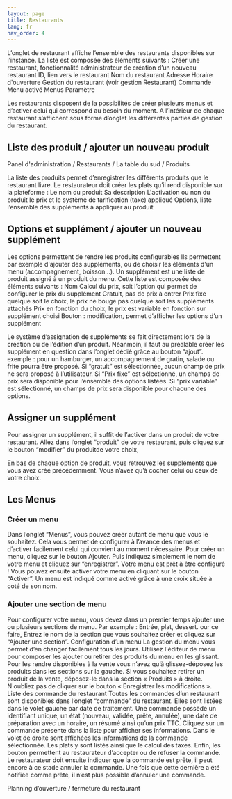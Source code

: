 ```yaml
---
layout: page
title: Restaurants
lang: fr
nav_order: 4
---
```


L’onglet de restaurant affiche l’ensemble des restaurants disponibles sur l’instance. La liste est composée des éléments suivants :
Créer une restaurant, fonctionnalité administrateur de création d’un nouveau restaurant
ID, lien vers le restaurant
Nom du restaurant
Adresse
Horaire d'ouverture
Gestion du restaurant (voir gestion Restaurant)
Commande
Menu activé
Menus
Paramètre

Les restaurants disposent de la possibilités de créer plusieurs menus et d’activer celui qui correspond au besoin du moment. A l’intérieur de chaque restaurant s’affichent sous forme d’onglet les différentes parties de gestion du restaurant.

## Liste des produit / ajouter un nouveau produit

Panel d'administration / Restaurants / La table du sud / Produits

La liste des produits permet d’enregistrer les différents produits que le restaurant livre. Le restaurateur doit créer les plats qu’il rend disponible sur la plateforme :
Le nom du produit
Sa description
L'activation ou non du produit
le prix et le système de tarification (taxe) appliqué
Options, liste l’ensemble des suppléments à appliquer au produit

## Options et supplément / ajouter un nouveau supplément

 Les options permettent de rendre les produits configurables Ils permettent par exemple d'ajouter des suppléments, ou de choisir les éléments d'un menu (accompagnement, boisson…). Un supplément est une liste de produit assigné à un produit du menu. Cette liste est composée des éléments suivants :
Nom
Calcul du prix, soit l’option qui permet de configurer le prix du supplément
Gratuit, pas de prix à entrer
Prix fixe quelque soit le choix, le prix ne bouge pas quelque soit les suppléments attachés
Prix en fonction du choix, le prix est variable en fonction sur supplément choisi
Bouton : modification, permet d’afficher les options d’un supplément

Le système d’assignation de suppléments se fait directement lors de la création ou de l’édition d’un produit. Néanmoin, il faut au préalable créer les supplément en question dans l’onglet dédié grâce au bouton “ajout”.
exemple : pour un hamburger, un accompagnement de gratin, salade ou frite pourra être proposé. Si “gratuit” est sélectionnée, aucun champ de prix ne sera proposé à l’utilisateur. Si “Prix fixe” est sélectionné, un champs de prix sera disponible pour l’ensemble des options listées. Si “prix variable” est sélectionné, un champs de prix sera disponible pour chacune des options.

## Assigner un supplément

Pour assigner un supplément, il suffit de l’activer dans un produit de votre restaurant. Allez dans l’onglet “produit” de votre restaurant, puis cliquez sur le bouton “modifier” du produitde votre choix,

En bas de chaque option de produit, vous retrouvez les suppléments que vous avez créé précédemment. Vous n’avez qu’à cocher celui ou ceux de votre choix.

## Les Menus

### Créer un menu

Dans l’onglet “Menus”, vous pouvez créer autant de menu que vous le souhaitez. Cela vous permet de configurer à l’avance des menus et d’activer facilement celui qui convient  au moment nécessaire.
Pour créer un menu, cliquez sur le bouton Ajouter. Puis indiquez simplement le nom de votre menu et cliquez sur “enregistrer”. Votre menu est prêt à être configuré !
Vous pouvez ensuite activer votre menu en cliquant sur le bouton “Activer”. Un menu est indiqué comme activé grâce à une croix située à coté de son nom.

### Ajouter une section de menu

Pour configurer votre menu, vous devez dans un premier temps ajouter une ou plusieurs sections de menu. Par exemple : Entrée, plat, dessert. our ce faire, Entrez le nom de la section que vous souhaitez créer et cliquez sur “Ajouter une section”.
Configuration d’un menu
La gestion du menu vous permet d’en changer facilement tous les jours. Utilisez l'éditeur de menu pour composer les ajouter ou retirer des produits du menu en les glissant. Pour les rendre disponibles à la vente vous n’avez qu’à glissez-déposez les produits dans les sections sur la gauche. Si vous souhaitez retirer un produit de la vente, déposez-le dans la section « Produits » à droite.
N'oubliez pas de cliquer sur le bouton « Enregistrer les modifications ».
Liste des commande du restaurant
Toutes les commandes d’un restaurant sont disponibles dans l’onglet “commande” du restaurant. Elles sont listées dans le volet gauche par date de traitement. Une commande possède un identifiant unique, un état (nouveau, validée, prête, annulée), une date de préparation avec un horaire, un résumé ainsi qu’un prix TTC. Cliquez sur un commande présente dans la liste pour afficher ses informations.
Dans le volet de droite sont affichées les informations de la commande sélectionnée. Les plats y sont listés ainsi que le calcul des taxes. Enfin, les bouton permettent au restaurateur d’accepter ou de refuser la commande. Le restaurateur doit ensuite indiquer que la commande est prête, il peut encore à ce stade annuler la commande. Une fois que cette dernière a été notifiée comme prête, il n’est plus possible d’annuler une commande.

Planning d’ouverture / fermeture du restaurant
